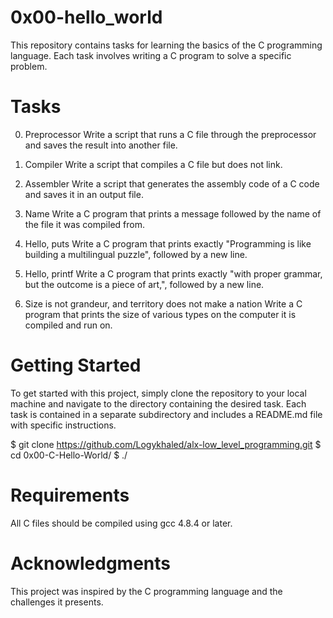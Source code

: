 # 0x00-hello_world

This repository contains tasks for learning the basics of the C programming language. Each task involves writing a C program to solve a specific problem.

# Tasks
0. Preprocessor
Write a script that runs a C file through the preprocessor and saves the result into another file.

1. Compiler
Write a script that compiles a C file but does not link.

2. Assembler
Write a script that generates the assembly code of a C code and saves it in an output file.

3. Name
Write a C program that prints a message followed by the name of the file it was compiled from.

4. Hello, puts
Write a C program that prints exactly "Programming is like building a multilingual puzzle", followed by a new line.

5. Hello, printf
Write a C program that prints exactly "with proper grammar, but the outcome is a piece of art,", followed by a new line.

6. Size is not grandeur, and territory does not make a nation
Write a C program that prints the size of various types on the computer it is compiled and run on.

# Getting Started

To get started with this project, simply clone the repository to your local machine and navigate to the directory containing the desired task. Each task is contained in a separate subdirectory and includes a README.md file with specific instructions.


$ git clone https://github.com/Logykhaled/alx-low_level_programming.git
$ cd 0x00-C-Hello-World/<task-subdirectory>
$ ./<task-script>

# Requirements

All C files should be compiled using gcc 4.8.4 or later.


# Acknowledgments

This project was inspired by the C programming language and the challenges it presents.





